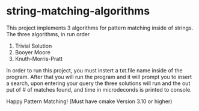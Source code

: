# string-matching-algorithms
This project implements 3 algorithms for pattern matching inside of strings.
The three algorithms, in run order
  1) Trivial Solution
  2) Booyer Moore
  3) Knuth-Morris-Pratt
 
In order to run this project, you must instert a txt.file name inside of the program.
After that you will run the program and it will prompt you to insert a search, upon
entering your query the three solutions will run and the out put of # of matches found, and time in microdeconds
is printed to console.

Happy Pattern Matching!
(Must have cmake Version 3.10 or higher)
